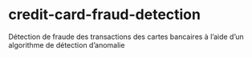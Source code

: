 # credit-card-fraud-detection
Détection de fraude des transactions des cartes bancaires à l’aide d’un algorithme de détection d’anomalie
